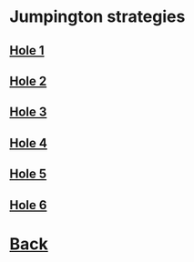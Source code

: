 # Jumpington strategies

## [Hole 1](jumpington/1.md)
## [Hole 2](jumpington/2.md)
## [Hole 3](jumpington/3.md)
## [Hole 4](jumpington/4.md)
## [Hole 5](jumpington/5.md)
## [Hole 6](jumpington/6.md)

# [Back](../README.md)
